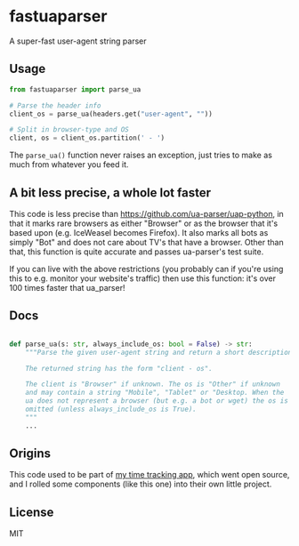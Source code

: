 # fastuaparser
A super-fast user-agent string parser


## Usage

```py
from fastuaparser import parse_ua

# Parse the header info
client_os = parse_ua(headers.get("user-agent", ""))

# Split in browser-type and OS
client, os = client_os.partition(' - ')
```

The `parse_ua()` function never raises an exception, just tries
to make as much from whatever you feed it.


## A bit less precise, a whole lot faster

This code is less precise than https://github.com/ua-parser/uap-python,
in that it marks rare browsers as either "Browser" or as the browser
that it's based upon (e.g. IceWeasel becomes Firefox). It also marks
all bots as simply "Bot" and does not care about TV's that have a
browser. Other than that, this function is quite accurate and passes
ua-parser's test suite.

If you can live with the above restrictions (you probably can if
you're using this to e.g. monitor your website's traffic) then use
this function: it's over 100 times faster that ua_parser!


## Docs

```py

def parse_ua(s: str, always_include_os: bool = False) -> str:
    """Parse the given user-agent string and return a short description.

    The returned string has the form "client - os".

    The client is "Browser" if unknown. The os is "Other" if unknown
    and may contain a string "Mobile", "Tablet" or "Desktop. When the
    ua does not represent a browser (but e.g. a bot or wget) the os is
    omitted (unless always_include_os is True).
    """
    ...
```


## Origins

This code used to be part of [my time tracking app](https://timetagger.app),
which went open source, and I rolled some components (like this one) into
their own little project.


## License

MIT
